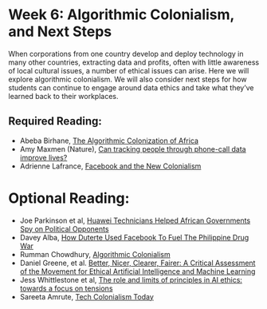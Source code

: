 # Week 6: Algorithmic Colonialism, and Next Steps
When corporations from one country develop and deploy technology in many other countries, extracting data and profits, often with little awareness of local cultural issues, a number of ethical issues can arise. Here we will explore algorithmic colonialism.  We will also consider next steps for how students can continue to engage around data ethics and take what they’ve learned back to their workplaces.

## Required Reading:
- Abeba Birhane, [The Algorithmic Colonization of Africa](https://reallifemag.com/the-algorithmic-colonization-of-africa/)
- Amy Maxmen (Nature), [Can tracking people through phone-call data improve lives?](https://www.nature.com/articles/d41586-019-01679-5)
- Adrienne Lafrance, [Facebook and the New Colonialism](https://www.theatlantic.com/technology/archive/2016/02/facebook-and-the-new-colonialism/462393/)

# Optional Reading:
- Joe Parkinson et al, [Huawei Technicians Helped African Governments Spy on Political Opponents](https://www.wsj.com/articles/huawei-technicians-helped-african-governments-spy-on-political-opponents-11565793017)
- Davey Alba, [How Duterte Used Facebook To Fuel The Philippine Drug War](https://www.buzzfeednews.com/article/daveyalba/facebook-philippines-dutertes-drug-war)
- Rumman Chowdhury, [Algorithmic Colonialism](https://docs.google.com/document/d/1wyes_kCE_WlctUtEQw5yuuJplddkSQtuGHBMxsjycGA/edit#heading=h.7bwzqcvjorcc)
- Daniel Greene, et al. [Better, Nicer, Clearer, Fairer: A Critical Assessment of the Movement for Ethical Artificial Intelligence and Machine Learning](https://www.semanticscholar.org/paper/Better%2C-Nicer%2C-Clearer%2C-Fairer%3A-A-Critical-of-the-Greene-Hoffmann/e6bcf7d0e3798aebb7114cdc3d89a55a808b29de)
- Jess Whittlestone et al, [The role and limits of principles in AI ethics: towards a focus on tensions](https://www.aies-conference.com/2019/wp-content/papers/main/AIES-19_paper_188.pdf)
- Sareeta Amrute, [Tech Colonialism Today](https://points.datasociety.net/tech-colonialism-today-9633a9cb00ad)

